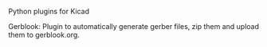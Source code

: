 Python plugins for Kicad


Gerblook:
Plugin to automatically generate gerber files, zip them and upload them to gerblook.org.

